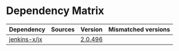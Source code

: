 # Dependency Matrix

Dependency | Sources | Version | Mismatched versions
---------- | ------- | ------- | -------------------
[jenkins-x/jx](https://github.com/jenkins-x/jx.git) |  | [2.0.496](https://github.com/jenkins-x/jx/releases/tag/v2.0.496) | 
